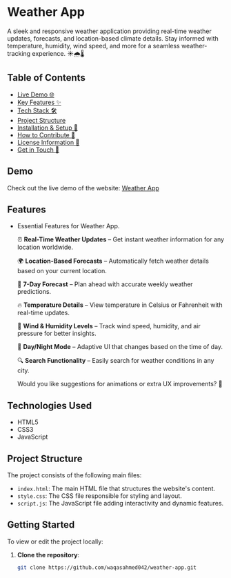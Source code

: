# Weather App
A sleek and responsive weather application providing real-time weather updates, forecasts, and location-based climate details. Stay informed with temperature, humidity, wind speed, and more for a seamless weather-tracking experience. ☀️🌧️🌡️

## Table of Contents
- [Live Demo 🌐](#demo)
- [Key Features ✨](#features)
- [Tech Stack 🛠️](#technologies-used)
- [Project Structure](#project-structure)
- [Installation & Setup 🚀](#getting-started)
- [How to Contribute 🤝](#contributing)
- [License Information 📜](#license)
- [Get in Touch 📩](#contact)

## Demo
Check out the live demo of the website: [Weather App](https://waqasahmed042.github.io/weather-app/)

## Features
- Essential Features for Weather App.

   ⏰ **Real-Time Weather Updates** – Get instant weather information for any location worldwide.
   
   🌍 **Location-Based Forecasts** – Automatically fetch weather details based on your current location.

   📅 **7-Day Forecast** – Plan ahead with accurate weekly weather predictions.

   🔥 **Temperature Details** – View temperature in Celsius or Fahrenheit with real-time updates.

   💨 **Wind & Humidity Levels** – Track wind speed, humidity, and air pressure for better insights.

   🌙 **Day/Night Mode** – Adaptive UI that changes based on the time of day.
   
   🔍 **Search Functionality** – Easily search for weather conditions in any city.

   Would you like suggestions for animations or extra UX improvements? 🚀

## Technologies Used
- HTML5
- CSS3
- JavaScript

## Project Structure
The project consists of the following main files:

- `index.html`: The main HTML file that structures the website's content.
- `style.css`: The CSS file responsible for styling and layout.
- `script.js`: The JavaScript file adding interactivity and dynamic features.

## Getting Started
To view or edit the project locally:

1. **Clone the repository**:
   ```bash
   git clone https://github.com/waqasahmed042/weather-app.git
